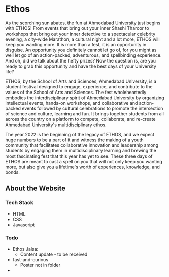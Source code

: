 # Ethos

As the scorching sun abates, the fun at Ahmedabad University just begins with ETHOS! From events that bring out your inner Shashi Tharoor to workshops that bring out your inner detective to a spectacular celebrity evening, a city-wide Marathon, a cultural night and a lot more, ETHOS will keep you wanting more. It is more than a fest, it is an opportunity in disguise. An opportunity you definitely cannot let go of, for you might as well let go of an action-packed, adventurous, and spellbinding experience. And oh, did we talk about the hefty prizes? Now the question is, are you ready to grab this opportunity and have the best days of your University life?

ETHOS, by the School of Arts and Sciences, Ahmedabad University, is a student festival designed to engage, experience, and contribute to the values of the School of Arts and Sciences. The fest wholeheartedly embodies the interdisciplinary spirit of Ahmedabad University by organizing intellectual events, hands-on workshops, and collaborative and action-packed events followed by cultural celebrations to promote the intersection of science and culture, learning and fun. It brings together students from all across the country on a platform to compete, collaborate, and re-create Ahmedabad University's multidisciplinary ethos.

The year 2022 is the beginning of the legacy of ETHOS, and we expect huge numbers to be a part of it and witness the making of a youth community that facilitates collaborative innovation and leadership among students by engaging them in multidisciplinary learning and brewing the most fascinating fest that this year has yet to see. These three days of ETHOS are meant to cast a spell on you that will not only keep you wanting more, but also give you a lifetime's worth of experiences, knowledge, and bonds.

## About the Website

### Tech Stack

- HTML
- CSS
- Javascript

### Todo

- Ethos Jalsa:
  - Content update - to be received
- fast-and-curious
  - Poster not in folder
-
